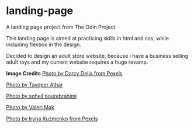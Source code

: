 # landing-page
A landing page project from The Odin Project

This landing page is aimed at practicing skills in html and css, while including flexbox in the design.

Decided to design an adult store website, because i have a business selling adult toys and my current website requires a huge revamp.

**Image Credits**
[Photo by Darcy Delia from Pexels](https://www.pexels.com/photo/woman-sits-on-gray-textile-1442661/)

[Photo by Tavqeer Athar](https://www.pexels.com/photo/man-in-black-turtleneck-shirt-6265198/)

[Photo by soheil pourebrahimi](https://www.pexels.com/photo/black-and-white-portrait-of-a-woman-11631545/)

[Photo by Valeri Mak](https://www.pexels.com/photo/clear-glass-perfume-bottle-on-green-leaves-and-white-flower-3989394/)

[Photo by Iryna  Kuzmenko  from Pexels](https://www.pexels.com/photo/a-lingerie-near-the-white-flowers-and-magazine-on-the-table-11697691/)
